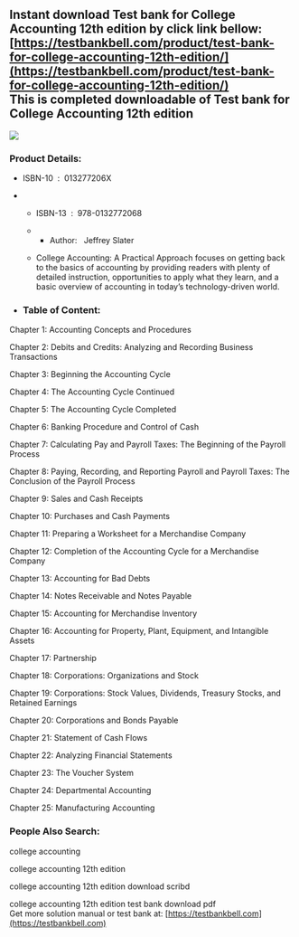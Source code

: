 Instant download **Test bank for College Accounting 12th edition** by click link bellow:  
[https://testbankbell.com/product/test-bank-for-college-accounting-12th-edition/](https://testbankbell.com/product/test-bank-for-college-accounting-12th-edition/)  
This is completed downloadable of Test bank for College Accounting 12th edition
-------------------------------------------------------------------------------


![](https://testbankbell.com/wp-content/uploads/2023/05/97801330343871.jpg)
### Product Details:


* ISBN-10 ‏ : ‎ 013277206X
* * ISBN-13 ‏ : ‎ 978-0132772068
  * * Author:   Jeffrey Slater
   
  * College Accounting: A Practical Approach focuses on getting back to the basics of accounting by providing readers with plenty of detailed instruction, opportunities to apply what they learn, and a basic overview of accounting in today’s technology-driven world.
 
* ### Table of Content:

Chapter 1: Accounting Concepts and Procedures


Chapter 2: Debits and Credits: Analyzing and Recording Business Transactions


Chapter 3: Beginning the Accounting Cycle


Chapter 4: The Accounting Cycle Continued


Chapter 5: The Accounting Cycle Completed


Chapter 6: Banking Procedure and Control of Cash


Chapter 7: Calculating Pay and Payroll Taxes: The Beginning of the Payroll Process


Chapter 8: Paying, Recording, and Reporting Payroll and Payroll Taxes: The Conclusion of the Payroll Process


Chapter 9: Sales and Cash Receipts


Chapter 10: Purchases and Cash Payments


Chapter 11: Preparing a Worksheet for a Merchandise Company


Chapter 12: Completion of the Accounting Cycle for a Merchandise Company


Chapter 13: Accounting for Bad Debts


Chapter 14: Notes Receivable and Notes Payable


Chapter 15: Accounting for Merchandise Inventory


Chapter 16: Accounting for Property, Plant, Equipment, and Intangible Assets


Chapter 17: Partnership


Chapter 18: Corporations: Organizations and Stock


Chapter 19: Corporations: Stock Values, Dividends, Treasury Stocks, and Retained Earnings


Chapter 20: Corporations and Bonds Payable


Chapter 21: Statement of Cash Flows


Chapter 22: Analyzing Financial Statements


Chapter 23: The Voucher System


Chapter 24: Departmental Accounting


Chapter 25: Manufacturing Accounting



 ### People Also Search:


 college accounting

 college accounting 12th edition

 college accounting 12th edition download scribd

 college accounting 12th edition test bank download pdf  
  Get more solution manual or test bank at: [https://testbankbell.com](https://testbankbell.com)
